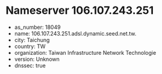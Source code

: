 # Nameserver 106.107.243.251

* as_number: 18049
* name: 106.107.243.251.adsl.dynamic.seed.net.tw.
* city: Taichung
* country: TW
* organization: Taiwan Infrastructure Network Technologie
* version: Unknown
* dnssec: true
